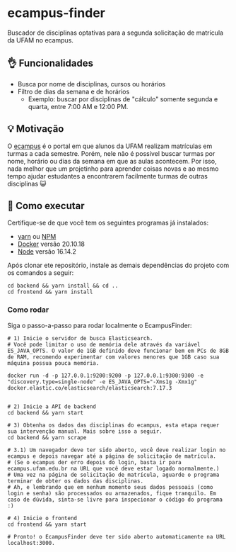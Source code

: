 # ecampus-finder

Buscador de disciplinas optativas para a segunda solicitação de matrícula da UFAM no ecampus.

## 👌 Funcionalidades

- Busca por nome de disciplinas, cursos ou horários
- Filtro de dias da semana e de horários
    - Exemplo: buscar por disciplinas de "cálculo" somente segunda e quarta, entre 7:00 AM e 12:00 PM. 

## 💡 Motivação

O [ecampus](https://ecampus.ufam.edu.br/) é o portal em que alunos da UFAM realizam matrículas em turmas a cada semestre. 
Porém, nele não é possível buscar turmas por nome, horário ou dias da semana em que as aulas acontecem.
Por isso, nada melhor que um projetinho para aprender coisas novas e ao mesmo tempo ajudar estudantes a encontrarem facilmente turmas de outras disciplinas 😺

## 🚀 Como executar

Certifique-se de que você tem os seguintes programas já instalados:

- [yarn](https://yarnpkg.com/getting-started/install) ou [NPM](https://docs.npmjs.com/cli/v8/configuring-npm/install)
- [Docker](https://docs.docker.com/desktop/install/linux-install/) versão 20.10.18
- [Node](https://nodejs.org/en/) versão 16.14.2

Após clonar ete repositório, instale as demais dependências do projeto com os comandos a seguir:
```
cd backend && yarn install && cd ..
cd frontend && yarn install
```

### Como rodar

Siga o passo-a-passo para rodar localmente o EcampusFinder:

```
# 1) Inicie o servidor de busca Elasticsearch.
# Você pode limitar o uso de memória dele através da variável ES_JAVA_OPTS. O valor de 1GB definido deve funcionar bem em PCs de 8GB de RAM, recomendo experimentar com valores menores que 1GB caso sua máquina possua pouca memória.

docker run -d -p 127.0.0.1:9200:9200 -p 127.0.0.1:9300:9300 -e "discovery.type=single-node" -e ES_JAVA_OPTS="-Xms1g -Xmx1g" docker.elastic.co/elasticsearch/elasticsearch:7.17.3


# 2) Inicie a API de backend
cd backend && yarn start 

# 3) Obtenha os dados das disciplinas do ecampus, esta etapa requer sua intervenção manual. Mais sobre isso a seguir.
cd backend && yarn scrape

# 3.1) Um navegador deve ter sido aberto, você deve realizar login no ecampus e depois navegar até a página de solicitação de matrícula.
# (Se o ecampus der erro depois do login, basta ir para ecampus.ufam.edu.br na URL que você deve estar logado normalmente.)
# Uma vez na página de solicitação de matrícula, aguarde o programa terminar de obter os dados das disciplinas.
# Ah, e lembrando que em nenhum momento seus dados pessoais (como login e senha) são processados ou armazenados, fique tranquilo. Em caso de dúvida, sinta-se livre para inspecionar o código do programa :)

# 4) Inicie o frontend
cd frontend && yarn start

# Pronto! o EcampusFinder deve ter sido aberto automaticamente na URL localhost:3000.
```
